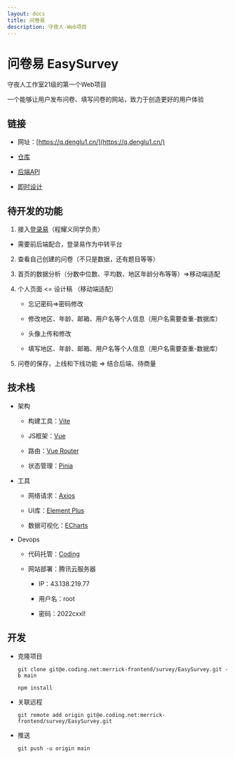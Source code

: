 ```yaml
---
layout: docs
title: 问卷易
description: 守夜人-Web项目
---
```


# 问卷易 EasySurvey

守夜人工作室21级的第一个Web项目

一个能够让用户发布问卷、填写问卷的网站，致力于创造更好的用户体验

## 链接

- 网址：[https://q.denglu1.cn/](https://q.denglu1.cn/)

- [仓库](https://merrick-frontend.coding.net/p/survey/d/EasySurvey/git)

- [后端API](https://www.eolink.com/share/index?shareCode=JffpuD)

- [即时设计](https://js.design/f/8plQZ9?topPermission=3&p=mDFYoMNU7b)

## 待开发的功能

1. 接入[登录易](https://open.denglu.net.cn/web/pages/app-docs.html)（程耀义同学负责）

- 需要前后端配合，登录易作为中转平台

2. 查看自己创建的问卷（不只是数据，还有题目等等）

3. 首页的数据分析（分数中位数、平均数、地区年龄分布等等）=>移动端适配

4. 个人页面 <= 设计稿 （移动端适配）

    - 忘记密码=>密码修改

    - 修改地区、年龄、邮箱、用户名等个人信息（用户名需要查重-数据库）

    - 头像上传和修改

    - 填写地区、年龄、邮箱、用户名等个人信息（用户名需要查重-数据库）

5. 问卷的保存，上线和下线功能 => 结合后端、待商量

## 技术栈

- 架构

    - 构建工具：[Vite](https://cn.vitejs.dev/)

    - JS框架：[Vue](https://cn.vuejs.org/)

    - 路由：[Vue Router](https://router.vuejs.org/zh/)

    - 状态管理：[Pinia](https://pinia.web3doc.top/)

- 工具

    - 网络请求：[Axios](https://www.axios-http.cn/)

    - UI库：[Element Plus](https://element-plus.gitee.io/zh-CN/)

    - 数据可视化：[ECharts](https://echarts.apache.org/zh/index.html)

- Devops

    - 代码托管：[Coding](https://coding.net/)

    - 网站部署：腾讯云服务器

        - IP：43.138.219.77

        - 用户名：root

        - 密码：2022cxxl!

## 开发

- 克隆项目

    `git clone git@e.coding.net:merrick-frontend/survey/EasySurvey.git -b main`

    `npm install`

- 关联远程

    `git remote add origin git@e.coding.net:merrick-frontend/survey/EasySurvey.git`

- 推送

    `git push -u origin main`
